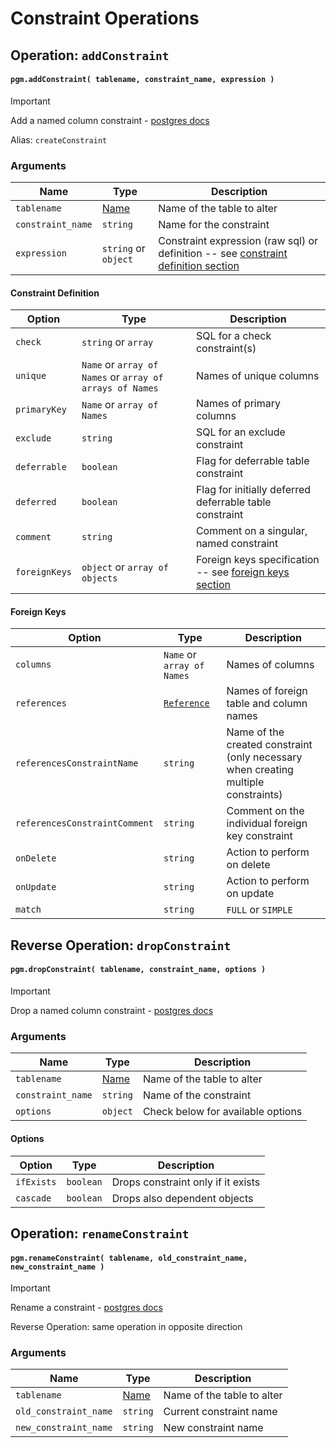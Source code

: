 # Constraint Operations

## Operation: `addConstraint`

#### `pgm.addConstraint( tablename, constraint_name, expression )`

> [!IMPORTANT]
> Add a named column constraint - [postgres docs](http://www.postgresql.org/docs/current/static/sql-altertable.html)
>
> Alias: `createConstraint`

### Arguments

| Name              | Type                      | Description                                                                                                  |
| ----------------- | ------------------------- | ------------------------------------------------------------------------------------------------------------ |
| `tablename`       | [Name](/migrations/#type) | Name of the table to alter                                                                                   |
| `constraint_name` | `string`                  | Name for the constraint                                                                                      |
| `expression`      | `string` or `object`      | Constraint expression (raw sql) or definition -- see [constraint definition section](#constraint-definition) |

#### Constraint Definition

| Option        | Type                                                     | Description                                                             |
| ------------- | -------------------------------------------------------- | ----------------------------------------------------------------------- |
| `check`       | `string` or `array`                                      | SQL for a check constraint(s)                                           |
| `unique`      | `Name` or `array of Names` or `array of arrays of Names` | Names of unique columns                                                 |
| `primaryKey`  | `Name` or `array of Names`                               | Names of primary columns                                                |
| `exclude`     | `string`                                                 | SQL for an exclude constraint                                           |
| `deferrable`  | `boolean`                                                | Flag for deferrable table constraint                                    |
| `deferred`    | `boolean`                                                | Flag for initially deferred deferrable table constraint                 |
| `comment`     | `string`                                                 | Comment on a singular, named constraint                                 |
| `foreignKeys` | `object` or `array of objects`                           | Foreign keys specification -- see [foreign keys section](#foreign-keys) |

#### Foreign Keys

| Option                        | Type                             | Description                                                                        |
| ----------------------------- | -------------------------------- | ---------------------------------------------------------------------------------- |
| `columns`                     | `Name` or `array of Names`       | Names of columns                                                                   |
| `references`                  | [`Reference`](/migrations/#type) | Names of foreign table and column names                                            |
| `referencesConstraintName`    | `string`                         | Name of the created constraint (only necessary when creating multiple constraints) |
| `referencesConstraintComment` | `string`                         | Comment on the individual foreign key constraint                                   |
| `onDelete`                    | `string`                         | Action to perform on delete                                                        |
| `onUpdate`                    | `string`                         | Action to perform on update                                                        |
| `match`                       | `string`                         | `FULL` or `SIMPLE`                                                                 |

## Reverse Operation: `dropConstraint`

#### `pgm.dropConstraint( tablename, constraint_name, options )`

> [!IMPORTANT]
> Drop a named column constraint - [postgres docs](http://www.postgresql.org/docs/current/static/sql-altertable.html)

### Arguments

| Name              | Type                      | Description                       |
| ----------------- | ------------------------- | --------------------------------- |
| `tablename`       | [Name](/migrations/#type) | Name of the table to alter        |
| `constraint_name` | `string`                  | Name of the constraint            |
| `options`         | `object`                  | Check below for available options |

#### Options

| Option     | Type      | Description                        |
| ---------- | --------- | ---------------------------------- |
| `ifExists` | `boolean` | Drops constraint only if it exists |
| `cascade`  | `boolean` | Drops also dependent objects       |

## Operation: `renameConstraint`

#### `pgm.renameConstraint( tablename, old_constraint_name, new_constraint_name )`

> [!IMPORTANT]
> Rename a constraint - [postgres docs](http://www.postgresql.org/docs/current/static/sql-altertable.html)
>
> Reverse Operation: same operation in opposite direction

### Arguments

| Name                  | Type                      | Description                |
| --------------------- | ------------------------- | -------------------------- |
| `tablename`           | [Name](/migrations/#type) | Name of the table to alter |
| `old_constraint_name` | `string`                  | Current constraint name    |
| `new_constraint_name` | `string`                  | New constraint name        |
